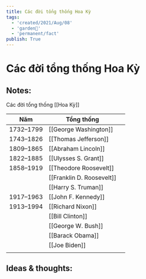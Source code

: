 ```yaml
---
title: Các đời tổng thống Hoa Kỳ
tags:
  - 'created/2021/Aug/08'
  - 'garden🏡'
  - 'permanent/fact'
publish: True
---
```

# Các đời tổng thống Hoa Kỳ

## Notes:

Các đời tổng thống [[Hoa Kỳ]]

| Năm       | Tổng thống                |     |
| --------- | ------------------------- | --- |
| 1732–1799 | [[George Washington]]     |     |
| 1743–1826 | [[Thomas Jefferson]]      |     |
| 1809–1865 | [[Abraham Lincoln]]       |     |
| 1822–1885 | [[Ulysses S. Grant]]      |     |
| 1858–1919 | [[Theodore Roosevelt]]    |     |
|           | [[Franklin D. Roosevelt]] |     |
|           | [[Harry S. Truman]]       |     |
| 1917–1963 | [[John F. Kennedy]]       |     |
| 1913–1994 | [[Richard Nixon]]         |     |
|           | [[Bill Clinton]]          |     |
|           | [[George W. Bush]]        |     |
|           | [[Barack Obama]]          |     |
|           | [[Joe Biden]]             |     |
|           |                           |     |

## Ideas & thoughts:
